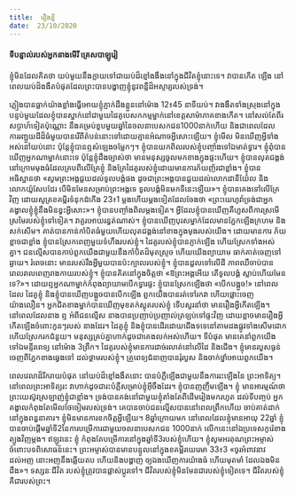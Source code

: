 ```yaml
---
title:  រឿងខ្លី
date:  23/10/2020
---
```


#### ទីបន្ទាល់របស់អ្នកនាងមើរី គ្រេសបាឡូរៀ

ខ្ញុំមិនដែលគិតថា យប់មួយនឹងក្លាយទៅជាយប់ដ៏ខ្មៅងងឹងនៅក្នុងជីវិតខ្ញុំនោះទេ។ វាបានកើត ឡើង នៅពេលយប់ដ៏ងងឹតបំផុតដែលព្រះបានបង្ហាញខ្ញុំនូវពន្លឺដ៏អស្ចារ្យរបស់ទ្រង់។

ភ្លៀងបានធ្លាក់យ៉ាងខ្លាំងធ្វើអោយខ្ញុំភ្ញាក់ដឹងខ្លួននៅម៉ោង 12៖45 នាទីយប់។ វាងងឹតទាំងស្រុងនៅក្នុងបន្ទប់មួយដែលខ្ញុំបានស្នាក់នៅជាមួយដៃគូបេសកកម្មម្នាក់នៅខេត្តសាម៉ាភាគខាងកើត។ នៅសល់តែពីរសប្តាហ៍ទៀតប៉ុណ្ណោះ នឹងគម្រប់ខួបមួយឆ្នាំនៃចលនាបេសកជន1000នាក់ហើយ និងជាពេលដែលការរញ្ជួយដីដ៏ធំមួយបានរើពីតំបន់នោះទៅដោយគ្មានអំណាចអ្វីសោះឡើយ។ ខ្ញុំមើល មិនឃើញអ្វីទាំងអស់នៅយប់នោះ ប៉ុន្តែខ្ញុំបានឮសំឡេងចម្លែកៗ។ ខ្ញុំបានយកពិលរបស់ខ្ញុំបញ្ចាំងទៅឯមាត់ទ្វារ។ ខ្ញុំពុំបានឃើញអ្នកណាម្នាក់នោះទេ ប៉ុន្តែខ្ញុំដឹងច្បាស់ថា មានមនុស្សចូលមកខាងក្នុងផ្ទះហើយ។ ខ្ញុំបានលុតជង្គង់នៅក្រោមមុងធំដែលគ្របពីលើគ្រែខ្ញុំ និងគ្រែដៃគូរបស់ខ្ញុំដោយមានការភ័យញ័រជាខ្លាំង។ ខ្ញុំបានអធិស្ឋានថា «សូមព្រះអង្គជួយដល់ទូលបង្គំផង ដូចជាព្រះអង្គបានជួយដល់លោកដានីយ៉ែល និង លោកយ៉ូសែបដែរ បើមិនមែនសម្រាប់ព្រះអង្គទេ ទូលបង្គំមិនមកទីនេះឡើយ»។ ខ្ញុំបានគេងទៅលើគ្រែ វិញ ដោយសូត្រខគម្ពីរទំនុកដំកើង 23៖1 ម្តងហើយម្តងទៀតដែលចែងថា «ព្រះយេហូវ៉ាទ្រង់ជាអ្នកគង្វាលខ្ញុំខ្ញុំនឹងមិនខ្វះអ្វីសោះ»។ ខ្ញុំបានបញ្ចាំងពិលម្តងទៀត។ អ្វីដែលខ្ញុំបានឃើញគឺហួសពីការស្រមើ ស្រមៃរបស់ខ្ញុំទៅទៀត។ វាគួរអោយរន្ធត់ណាស់។ ខ្ញុំបានឃើញបុរសម្នាក់ដែលមានភ្នែកឡើងក្រហម និងសក់សើម។ គាត់បានកាន់កាំបិតធំមួយហើយលុតជង្គង់នៅខាងក្នុងមុងរបស់យើង។ ដោយមានការ ភ័យខ្លាចជាខ្លាំង ខ្ញុំបានស្រែកពេញមួយទំហឹងរបស់ខ្ញុំ។ ដៃគូរបស់ខ្ញុំបានភ្ញាក់ឡើង ហើយស្រែកទាំងអស់ គ្នា។ ជនល្មើសបានកាប់ពួកយើងជាមួយនឹងកាំបិតដ៏មុតស្រួច ហើយយើងព្យាយាម ធាក់គាត់ចេញទៅ ឆ្ងាយ។ រំពេចនោះ មានរបស់រឹងអ្វីមួយបានប៉ះក្បាលរបស់ខ្ញុំ។ ខ្ញុំបានដួលទៅលើដី ភាពឈឺចាប់បាន រោលរាលពេញរាងកាយរបស់ខ្ញុំ។ ខ្ញុំបានគិតនៅក្នុងចិត្តថា «ឱព្រះអង្គអើយ តើទូលបង្គំ ស្លាប់ហើយមែន ទេ?»។ ដោយឮអ្នកណាម្នាក់កំពុងព្យាយាមបើកទ្វារផ្ទះ ខ្ញុំបានស្រែកឡើងថា «បើកបង្អួច!» នៅពេលដែល ដៃគូខ្ញុំ និងខ្ញុំបានឃើញបង្អួចបានបើកឡើង ពួកយើងបានរត់ទៅរកវា ហើយផ្លោះចេញយ៉ាងលឿន។ អ្នកជិតខាងម្នាក់បានឃើញមុខតក់ស្លុតរបស់ខ្ញុំ ទើបសួរនាំថា មានរឿងអ្វីកើតឡើង។ នៅពេលដែលនាង ឮ អំពីជនល្មើស នាងបានប្រញាប់ប្រញាល់ត្រឡប់ទៅផ្ទះវិញ ដោយខ្លាចមានរឿងអ្វីកើតឡើងចំពោះកូនៗរបស់ នាងដែរ។ ដៃគូខ្ញុំ និងខ្ញុំបានដើរដោយជើងទទេនៅតាមដងផ្លូវទាំងសើមជោក ហើយស្រែករកជំនួយ។ មនុស្សគ្រប់គ្នាហាក់ដូចជាគេងលក់អស់ហើយ។ ទីបំផុត មានគេនាំពួកយើងទៅឯមន្ទីរពេទ្យ នៅម៉ោង 3ព្រឹក។ ដៃគូរបស់ខ្ញុំមានការដាច់រលាត់នៅលើដៃ និងជើង។ ខ្ញុំមានរបួសធ្ងន់ចេញពីភ្នែកខាងឆ្វេងទៅ ដល់ថ្គាមរបស់ខ្ញុំ។ គ្រូពេទ្យជំនាញបានរុំរបួស និងចាក់ថ្នាំអោយពួកយើង។

ពេលវេលាដ៏រីករាយបំផុត នៅយប់ដ៏ខ្មៅងងឹតនោះ បានបំភ្លឺឡើងជាមួយនឹងការរះឡើងនៃ ព្រះអាទិត្យ។ នៅពេលព្រះអាទិត្យរះ វាហាក់ដូចជារះបំភ្លឺសម្រាប់ខ្ញុំអ៊ីចឹងដែរ។ ខ្ញុំបានញញឹមឡើង។ ខ្ញុំ មានអារម្មណ៍ថា ព្រះយេស៊ូវស្រឡាញ់ខ្ញុំជាខ្លាំង។ ទ្រង់បានគង់នៅជាមួយខ្ញុំតាំងតែពីដើមរៀងមករហូត ដល់ទីបញ្ចប់ អ្នកគង្វាលកំពុងតែមើលថែចៀមរបស់ទ្រង់។ គេបានចាប់ជនល្មើសបាននៅពេលព្រឹកហើយ ចាប់គាត់ដាក់នៅក្នុងពន្ធនាគារ។ ខ្ញុំមិនមានការខកចិត្តអ្វីឡើយ។ 8ឆ្នាំក្រោយមក នៅពេលដែលខ្ញុំមានអាយុ 22ឆ្នាំ ខ្ញុំបានចាប់ផ្តើមឆ្នាំទី2នៃការបម្រើការជាមួយចលនាបេសកជន 1000នាក់ លើកនេះនៅឯប្រទេសកូរ៉េខាងត្បូងវិញម្តង។ ឥឡូវនេះ ខ្ញុំ កំពុងតែបម្រើការនៅក្នុងឆ្នាំទី3របស់ខ្ញុំហើយ។ ខ្ញុំសូមអរគុណព្រះអម្ចាស់ ចំពោះបទពិសោធន៍នេះ។ ព្រះអម្ចាស់បានមានបន្ទូលនៅក្នុងខគម្ពីរយេរេមា 33៖3 «ចូរអំពាវនាវដល់អញ នោះអញនឹងឆ្លើយតប ហើយនិងបង្ហាញ ឲ្យឯងឃើញការយ៉ាងធំ ហើយមុតមាំ ដែលឯងមិនដឹង»។ ទស្សនៈជីវិត របស់ខ្ញុំត្រូវបានផ្លាស់ប្តូរទៅ។ ជីវិតរបស់ខ្ញុំមិនមែនជារបស់ខ្ញុំទៀតទេ។ ជីវិតរបស់ខ្ញុំគឺជារបស់ព្រះ។